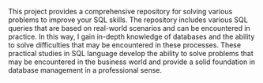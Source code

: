 This project provides a comprehensive repository for solving various problems to improve your SQL skills. The repository includes various SQL queries that are based on real-world scenarios and can be encountered in practice. 
In this way, I gain in-depth knowledge of databases and the ability to solve difficulties that may be encountered in these processes. 
These practical studies in SQL language develop the ability to solve problems that may be encountered in the business world and provide a solid foundation in database management in a professional sense.
